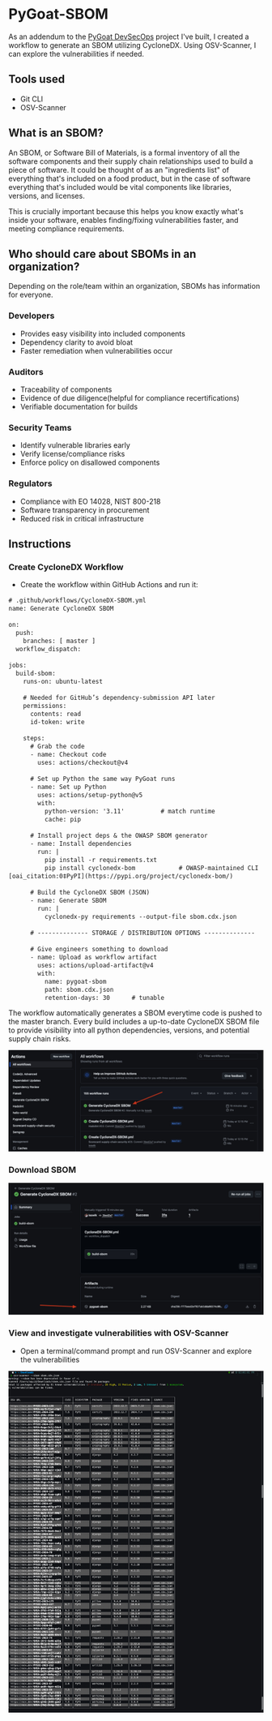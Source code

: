 # PyGoat-SBOM

As an addendum to the [PyGoat DevSecOps](https://github.com/leswlk/pygoat-github-actions)
project I've built, I created a workflow to generate an SBOM utilizing CycloneDX. Using OSV-Scanner, I can explore the vulnerabilities if needed.

## Tools used

 - Git CLI 
 - OSV-Scanner

## What is an SBOM?

An SBOM, or Software Bill of Materials, is a formal inventory of all the software components and their supply chain relationships used to build a piece of software. It could be thought of as an "ingredients list" of everything that's included on a food product, but in the case of software everything that's included would be vital components like libraries, versions, and licenses.

This is crucially important because this helps you know exactly what's inside your software, enables finding/fixing vulnerabilities faster, and meeting compliance requirements.

## Who should care about SBOMs in an organization?

Depending on the role/team within an organization, SBOMs has information for everyone.

### Developers
 - Provides easy visibility into included components
 - Dependency clarity to avoid bloat
 - Faster remediation when vulnerabilities occur
### Auditors
 - Traceability of components
 - Evidence of due diligence(helpful for compliance recertifications)
 - Verifiable documentation for builds
### Security Teams
 - Identify vulnerable libraries early
 - Verify license/compliance risks
 - Enforce policy on disallowed components
### Regulators
 - Compliance with EO 14028, NIST 800-218
 - Software transparency in procurement
 - Reduced risk in critical infrastructure

## Instructions

### Create CycloneDX Workflow
 - Create the workflow within GitHub Actions and run it:
 
```
# .github/workflows/CycloneDX-SBOM.yml
name: Generate CycloneDX SBOM

on:
  push:
    branches: [ master ]
  workflow_dispatch:

jobs:
  build-sbom:
    runs-on: ubuntu-latest

    # Needed for GitHub’s dependency-submission API later
    permissions:
      contents: read
      id-token: write

    steps:
      # Grab the code
      - name: Checkout code
        uses: actions/checkout@v4

      # Set up Python the same way PyGoat runs
      - name: Set up Python
        uses: actions/setup-python@v5
        with:
          python-version: '3.11'          # match runtime
          cache: pip

      # Install project deps & the OWASP SBOM generator
      - name: Install dependencies
        run: |
          pip install -r requirements.txt
          pip install cyclonedx-bom            # OWASP-maintained CLI  [oai_citation:0‡PyPI](https://pypi.org/project/cyclonedx-bom/)

      # Build the CycloneDX SBOM (JSON)
      - name: Generate SBOM
        run: |
          cyclonedx-py requirements --output-file sbom.cdx.json

      # -------------- STORAGE / DISTRIBUTION OPTIONS --------------

      # Give engineers something to download
      - name: Upload as workflow artifact
        uses: actions/upload-artifact@v4
        with:
          name: pygoat-sbom
          path: sbom.cdx.json
          retention-days: 30      # tunable
```
The workflow automatically generates a SBOM everytime code is pushed to the master branch. Every build includes a up-to-date CycloneDX SBOM file to provide visibility into all python dependencies, versions, and potential supply chain risks.

![Screenshot](./screenshots/sbomworkflow.jpg)

### Download SBOM

![Screenshot](./screenshots/sbomdownload.jpg)

### View and investigate vulnerabilities with OSV-Scanner

- Open a terminal/command prompt and run OSV-Scanner and explore the vulnerabilities

![Screenshot](./screenshots/osvscanofsbom.jpg)


